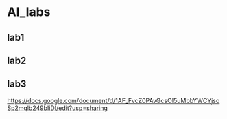 # AI_labs
## lab1
## lab2
## lab3
  https://docs.google.com/document/d/1AF_FvcZ0PAvGcsOI5uMbbYWCYjsoSp2mqlb249bIiDI/edit?usp=sharing
